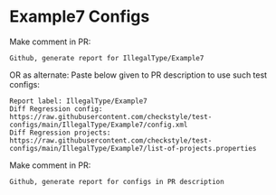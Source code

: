 # Example7 Configs
Make comment in PR:
```
Github, generate report for IllegalType/Example7
```
OR as alternate:
Paste below given to PR description to use such test configs:
```
Report label: IllegalType/Example7
Diff Regression config: https://raw.githubusercontent.com/checkstyle/test-configs/main/IllegalType/Example7/config.xml
Diff Regression projects: https://raw.githubusercontent.com/checkstyle/test-configs/main/IllegalType/Example7/list-of-projects.properties
```
Make comment in PR:
```
Github, generate report for configs in PR description
```
